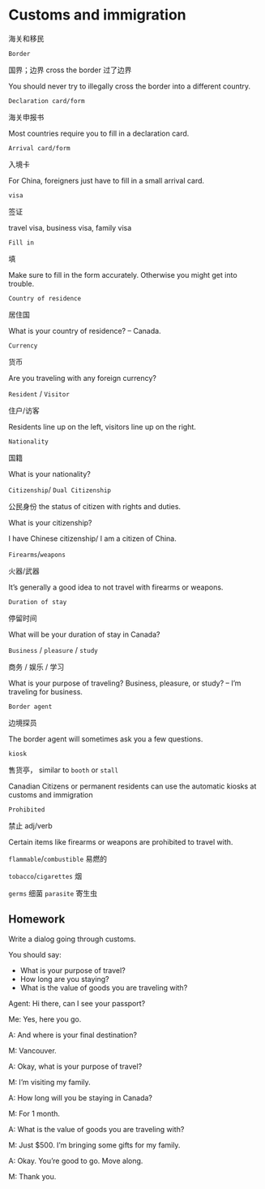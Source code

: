 # Customs and immigration

海关和移民

`Border`

国界；边界 cross the border 过了边界

You should never try to illegally cross the border into a different country.

`Declaration card/form`

海关申报书

Most countries require you to fill in a declaration card.

`Arrival card/form`

入境卡

For China, foreigners just have to fill in a small arrival card.

`visa`

签证

travel visa, business visa, family visa

`Fill in`

填

Make sure to fill in the form accurately. Otherwise you might get into trouble.

`Country of residence`

居住国

What is your country of residence? – Canada.

`Currency`

货币

Are you traveling with any foreign currency?

`Resident` / `Visitor`

住户/访客

Residents line up on the left, visitors line up on the right.

`Nationality`

国籍

What is your nationality?

`Citizenship`/ `Dual Citizenship`

公民身份 the status of citizen with rights and duties.

What is your citizenship?

I have Chinese citizenship/ I am a citizen of China.

`Firearms`/`weapons`

火器/武器

It’s generally a good idea to not travel with firearms or weapons.

`Duration of stay`

停留时间

What will be your duration of stay in Canada?

`Business` / `pleasure` / `study`

商务 / 娱乐 / 学习

What is your purpose of traveling? Business, pleasure, or study? – I’m traveling for business.

`Border agent`

边境探员

The border agent will sometimes ask you a few questions.

`kiosk`

售货亭， similar to `booth` or `stall`

Canadian Citizens or permanent residents can use the automatic kiosks at customs and immigration

`Prohibited`

禁止 adj/verb

Certain items like firearms or weapons are prohibited to travel with.

`flammable`/`combustible` 易燃的

`tobacco`/`cigarettes` 烟

`germs` 细菌 `parasite` 寄生虫

## Homework
Write a dialog going through customs.

You should say:
* What is your purpose of travel?
* How long are you staying?
* What is the value of goods you are traveling with?

Agent: Hi there, can I see your passport?

Me: Yes, here you go.

A: And where is your final destination?

M: Vancouver.

A: Okay, what is your purpose of travel?

M: I’m visiting my family.

A: How long will you be staying in Canada?

M: For 1 month.

A: What is the value of goods you are traveling with?

M: Just $500. I’m bringing some gifts for my family.

A: Okay. You’re good to go. Move along.

M: Thank you.